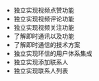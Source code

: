 - 独立实现视频点赞功能
- 独立实现视频评论功能
- 独立实现视频关注功能
- 了解即时通讯以及功能
- 了解即时通信的技术方案
- 独立实现环信的用户体系集成
- 独立实现添加联系人
- 独立实现联系人列表